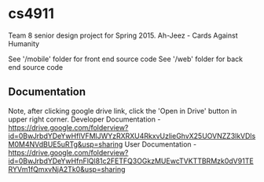 # cs4911
Team 8 senior design project for Spring 2015.
Ah-Jeez - Cards Against Humanity

See '/mobile' folder for front end source code
See '/web' folder for back end source code

Documentation
-------------
Note, after clicking google drive link, click the 'Open in Drive' button in upper right corner.
Developer Documentation - https://drive.google.com/folderview?id=0BwJrbdYDeYwHflVFMlJWYzRXRXU4RkxvUzlieGhvX25UOVNZZ3lkVDlsM0M4NVdBUE5uRTg&usp=sharing
User Documentation - https://drive.google.com/folderview?id=0BwJrbdYDeYwHfnFlQl81c2FETFQ3OGkzMUEwcTVKTTBRMzk0dV91TERYVm1fQmxvNjA2Tk0&usp=sharing
